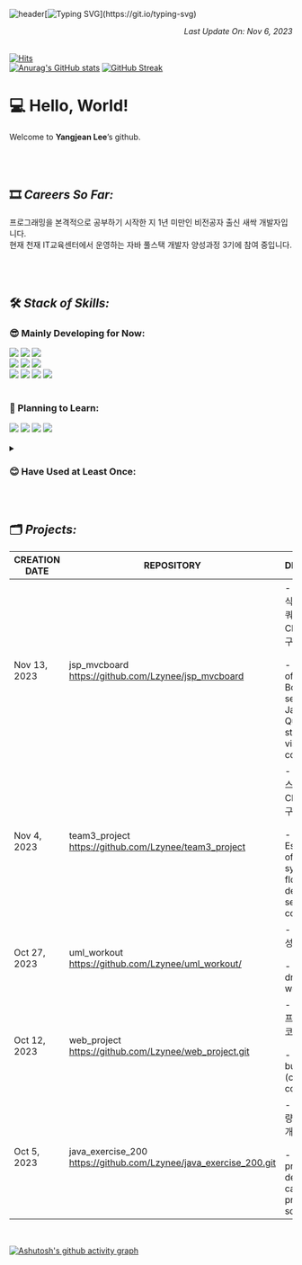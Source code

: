 ![header](https://capsule-render.vercel.app/api?type=waving&color=5c8ebb&text=&animation=twinkling&height=80)[![Typing SVG](https://readme-typing-svg.demolab.com?font=Tourney&weight=500&size=45&duration=3500&pause=3&color=1d467d&center=false&vCenter=false&multiline=true&repeat=true&width=1000&height=100&lines=Posse+vident+et+possunt.)](https://git.io/typing-svg)
*<div align=right> Last Update On: Nov 6, 2023 </div>* <br>

[![Hits](https://hits.seeyoufarm.com/api/count/incr/badge.svg?url=https%3A%2F%2Fgithub.com%2Flzynee%2Fhit-counter&count_bg=%234AC7D5&title_bg=%23555555&icon=&icon_color=%23E7E7E7&title=hits&edge_flat=false)](https://hits.seeyoufarm.com)<br>
[![Anurag's GitHub stats](https://github-readme-stats.vercel.app/api?username=lzynee&hide=contribs&hide_rank=true&theme=shadow_blue&height=195)](https://github.com/anuraghazra/github-readme-stats) 
[![GitHub Streak](https://streak-stats.demolab.com?user=Lzynee&theme=iceberg&hide_border=true&date_format=M%20j%5B%2C%20Y%5D)](https://git.io/streak-stats)


# 💻 Hello, World!

Welcome to **Yangjean Lee**’s github.
<br><br><br><br>



## 🎞️ *Careers So Far:*

프로그래밍을 본격적으로 공부하기 시작한 지 1년 미만인 비전공자 출신 새싹 개발자입니다.<br>
현재 천재 IT교육센터에서 운영하는 자바 풀스택 개발자 양성과정 3기에 참여 중입니다.
<br><br><br><br>



## 🛠️ *Stack of Skills:* 

### 😎 Mainly Developing for Now:

<div>  
  <img src="https://img.shields.io/badge/java-007396?style=for-the-badge&logo=java&logoColor=white"/>
  <img src="https://img.shields.io/badge/mysql-4479A1?style=for-the-badge&logo=mysql&logoColor=white"> 
  <img src="https://img.shields.io/badge/mariaDB-003545?style=for-the-badge&logo=mariaDB&logoColor=white">

  <br>
  <img src="https://img.shields.io/badge/IntelliJ-000000?style=for-the-badge&logo=IntelliJ+Idea&logoColor=white"/>
  <img src="https://img.shields.io/badge/eclipse ide-2c2255?style=for-the-badge&logo=eclipseide&logoColor=white">
  <img src="https://img.shields.io/badge/visual studio code-007acc?style=for-the-badge&logo=visualstudiocode&logoColor=white"/>
  <br>
  <img src="https://img.shields.io/badge/git-F05032?style=for-the-badge&logo=git&logoColor=white">
  <img src="https://img.shields.io/badge/javascript-F7DF1E?style=for-the-badge&logo=javascript&logoColor=black"/>
  <img src="https://img.shields.io/badge/html5-E34F26?style=for-the-badge&logo=html5&logoColor=white"/> 
  <img src="https://img.shields.io/badge/css-1572B6?style=for-the-badge&logo=css3&logoColor=white"/>
  <br>  
</div>
<br>

### 🫡 Planning to Learn:
<div>
  <img src="https://img.shields.io/badge/react-61DAFB?style=for-the-badge&logo=react&logoColor=white"/>
  <img src="https://img.shields.io/badge/spring-6DB33F?style=for-the-badge&logo=spring&logoColor=white"/>
  <img src="https://img.shields.io/badge/springboot-6DB33F?style=for-the-badge&logo=springboot&logoColor=white"/>
  <img src="https://img.shields.io/badge/node.js-339933?style=for-the-badge&logo=nodedotjs&logoColor=white"/>   
</div>
<br>

<details>
  <summary><h3>😊 Have Used at Least Once:</h3></summary>
  <div markdown="1">    
    <img src="https://img.shields.io/badge/python-3776AB?style=for-the-badge&logo=python&logoColor=white"> 
      <img src="https://img.shields.io/badge/dart-0175C2?style=for-the-badge&logo=dart&logoColor=white">  
      <img src="https://img.shields.io/badge/flutter-02569B?style=for-the-badge&logo=flutter&logoColor=white">
      <br>
      <img src="https://img.shields.io/badge/android studio-3DDC84?style=for-the-badge&logo=androidstudio&logoColor=white">
      <img src="https://img.shields.io/badge/Figma-F24E1E?style=for-the-badge&logo=figma&logoColor=white">
      <br>
      <img src="https://img.shields.io/badge/anaconda-44A833?style=for-the-badge&logo=anaconda&logoColor=white">
      <img src="https://img.shields.io/badge/google colab-F9AB00?style=for-the-badge&logo=googlecolab&logoColor=white"> 
  </div>
</details>
<br><br>


## 🗂️ *Projects:*

| CREATION DATE | REPOSITORY | DESCRIPTION | STATUS | SKILL STACKS |
| --- | --- | --- | --- | --- |
| Nov 13, 2023 | jsp_mvcboard<br>https://github.com/Lzynee/jsp_mvcboard | - MyBatis 방식으로 자바와 쿼리를 분리한 CRUD 게시판 구현<br><br>- Realization of CRUD Board with separated Java and Query statements via MyBatis connection | <b>*COMPLETED*</b> | <div align=center><div align=center><img src="https://img.shields.io/badge/java-007396?style=for-the-badge&logo=java&logoColor=white"/> <img src="https://img.shields.io/badge/mariaDB-003545?style=for-the-badge&logo=mariaDB&logoColor=white"> <img src="https://img.shields.io/badge/mysql-4479A1?style=for-the-badge&logo=mysql&logoColor=white"></div>
| Nov 4, 2023 | team3_project<br>https://github.com/Lzynee/team3_project | - 꽃 배달 서비스 컨셉의 CRUD 시스템 구축 <br><br>- Establishment of CRUD system with flower delivery service concept | <b>*COMPLETED*</b> | <div align=center><img src="https://img.shields.io/badge/java-007396?style=for-the-badge&logo=java&logoColor=white"/> <img src="https://img.shields.io/badge/mariaDB-003545?style=for-the-badge&logo=mariaDB&logoColor=white"> <img src="https://img.shields.io/badge/mysql-4479A1?style=for-the-badge&logo=mysql&logoColor=white"></div> |
| Oct 27, 2023 | uml_workout<br>https://github.com/Lzynee/uml_workout/ | - UML 차트 작성 연습 결과물 <br><br>- UML chart drawing workouts | <b>COMPLETED</b> |  |
| Oct 12, 2023 | web_project<br>https://github.com/Lzynee/web_project.git | - 웹페이지 빌드 프로젝트 (클론코딩) <br><br>- Web page building (clone coding) | <b>*ON GOING*</b> | <div align=center><img src="https://img.shields.io/badge/java-007396?style=for-the-badge&logo=java&logoColor=white"/> <img src="https://img.shields.io/badge/html5-E34F26?style=for-the-badge&logo=html5&logoColor=white"/> <img src="https://img.shields.io/badge/css-1572B6?style=for-the-badge&logo=css3&logoColor=white"/></div> |
| Oct 5, 2023 | java_exercise_200<br>https://github.com/Lzynee/java_exercise_200.git | - 문제 해결 역량 개발을 위한 개인 프로젝트<br><br>- Personal project for developing capability of problem solving | <b>*ON GOING*</b> | <div align=center><img src="https://img.shields.io/badge/java-007396?style=for-the-badge&logo=java&logoColor=white"/></div> |

<br>

[![Ashutosh's github activity graph](https://github-readme-activity-graph.vercel.app/graph?username=lzynee&theme=github-dark-dimmed)](https://github.com/ashutosh00710/github-readme-activity-graph)
